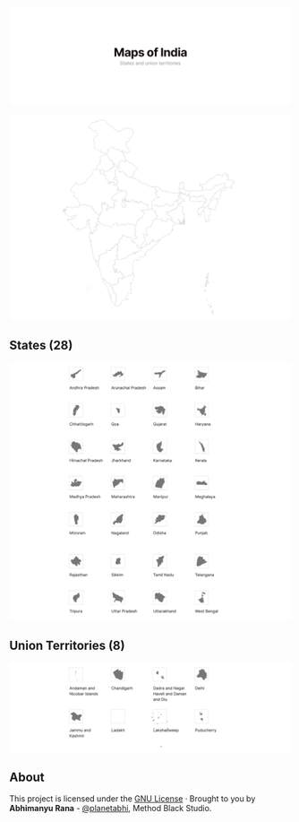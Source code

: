 ![](Help/Images/cover.png)

![](Help/Images/india.png)


## States (28)

![](Help/Images/states.png)


## Union Territories (8)

![](Help/Images/uts.png)


## About
This project is licensed under the [GNU License](/LICENSE) · Brought to you by **Abhimanyu Rana** - [@planetabhi](https://twitter.com/planetabhi), Method Black Studio.
